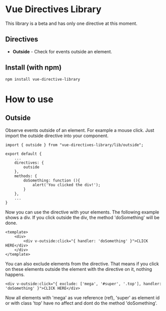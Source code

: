 # Vue Directives Library

This library is a beta and has only one directive at this moment.

## Directives

- <b>Outside</b> - Check for events outside an element.

## Install (with npm)
```
npm install vue-directive-library
```

# How to use

## Outside

Observe events outside of an element. For example a mouse click. Just import the outside directive into your component.

```
import { outside } from "vue-directives-library/lib/outside";

export default {
    ...
    directives: {
        outside
    },
    methods: {
        doSomething: function (){
            alert('You clicked the div!');
        }
    },
    ...
}
```

Now you can use the directive with your elements. The following example shows a div. If you click outside the div, the
method 'doSomething' will be done.

```
<template>
    <div>
        <div v-outside:click="{ handler: 'doSomething' }">CLICK HERE</div>
    </div>
</template>
```

You can also exclude elements from the directive. That means if you click on these elements outside the element with the
directive on it, nothing happens.

```
<div v-outside:click="{ exclude: ['mega', '#super', '.top'], handler: 'doSomething' }">CLICK HERE</div>
```

Now all elements with 'mega' as vue reference (ref), 'super' as element id or with class 'top' have no affect and dont do
the method 'doSomething'.
